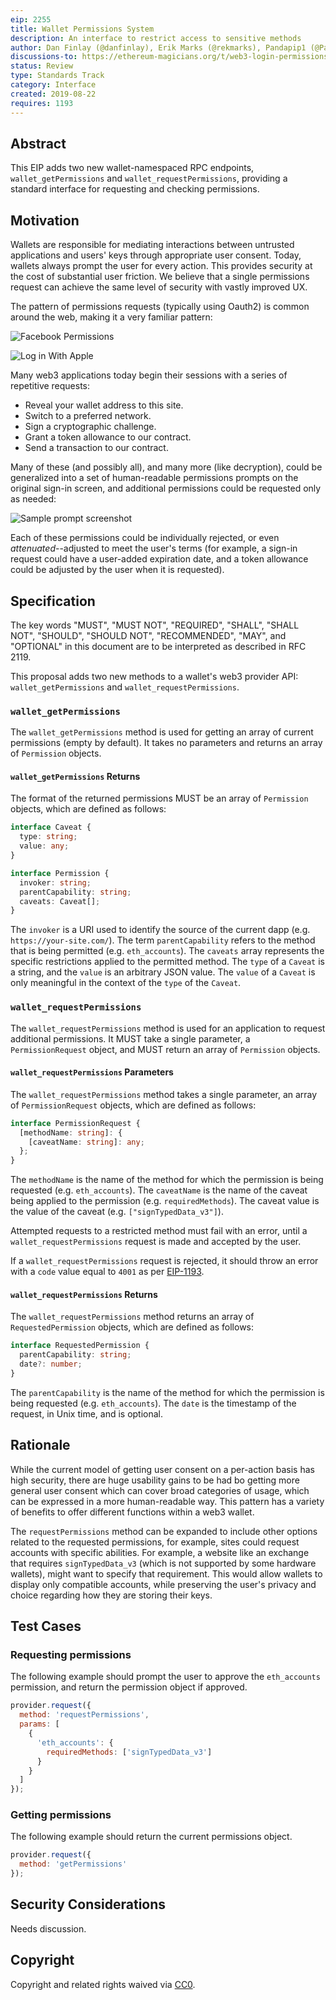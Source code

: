 ```yaml
---
eip: 2255
title: Wallet Permissions System
description: An interface to restrict access to sensitive methods
author: Dan Finlay (@danfinlay), Erik Marks (@rekmarks), Pandapip1 (@Pandapip1)
discussions-to: https://ethereum-magicians.org/t/web3-login-permissions/3583
status: Review
type: Standards Track
category: Interface
created: 2019-08-22
requires: 1193
---
```


## Abstract

This EIP adds two new wallet-namespaced RPC endpoints, `wallet_getPermissions` and `wallet_requestPermissions`, providing a standard interface for requesting and checking permissions.

## Motivation

Wallets are responsible for mediating interactions between untrusted applications and users' keys through appropriate user consent. Today, wallets always prompt the user for every action. This provides security at the cost of substantial user friction. We believe that a single permissions request can achieve the same level of security with vastly improved UX.

The pattern of permissions requests (typically using Oauth2) is common around the web, making it a very familiar pattern:

![Facebook Permissions](../assets/eip-2255/facebook_permissions.png)

![Log in With Apple](../assets/eip-2255/log_in_with_apple.jpeg)

Many web3 applications today begin their sessions with a series of repetitive requests:

- Reveal your wallet address to this site.
- Switch to a preferred network.
- Sign a cryptographic challenge.
- Grant a token allowance to our contract.
- Send a transaction to our contract.

Many of these (and possibly all), and many more (like decryption), could be generalized into a set of human-readable permissions prompts on the original sign-in screen, and additional permissions could be requested only as needed:

![Sample prompt screenshot](../assets/eip-2255/permissions.png)

Each of these permissions could be individually rejected, or even _attenuated_--adjusted to meet the user's terms (for example, a sign-in request could have a user-added expiration date, and a token allowance could be adjusted by the user when it is requested).

## Specification

The key words "MUST", "MUST NOT", "REQUIRED", "SHALL", "SHALL NOT", "SHOULD", "SHOULD NOT", "RECOMMENDED", "MAY", and "OPTIONAL" in this document are to be interpreted as described in RFC 2119.

This proposal adds two new methods to a wallet's web3 provider API: `wallet_getPermissions` and `wallet_requestPermissions`.

### `wallet_getPermissions`

The `wallet_getPermissions` method is used for getting an array of current permissions (empty by default). It takes no parameters and returns an array of `Permission` objects.

#### `wallet_getPermissions` Returns

The format of the returned permissions MUST be an array of `Permission` objects, which are defined as follows:

```typescript
interface Caveat {
  type: string;
  value: any;
}

interface Permission {
  invoker: string;
  parentCapability: string;
  caveats: Caveat[];
}
```

The `invoker` is a URI used to identify the source of the current dapp (e.g. `https://your-site.com/`). The term `parentCapability` refers to the method that is being permitted (e.g. `eth_accounts`). The `caveats` array represents the specific restrictions applied to the permitted method. The `type` of a `Caveat` is a string, and the `value` is an arbitrary JSON value. The `value` of a `Caveat` is only meaningful in the context of the `type` of the `Caveat`.

### `wallet_requestPermissions`

The `wallet_requestPermissions` method is used for an application to request additional permissions. It MUST take a single parameter, a `PermissionRequest` object, and MUST return an array of `Permission` objects.

#### `wallet_requestPermissions` Parameters

The `wallet_requestPermissions` method takes a single parameter, an array of `PermissionRequest` objects, which are defined as follows:

```typescript
interface PermissionRequest {
  [methodName: string]: {
    [caveatName: string]: any;
  };
}
```

The `methodName` is the name of the method for which the permission is being requested (e.g. `eth_accounts`). The `caveatName` is the name of the caveat being applied to the permission (e.g. `requiredMethods`). The caveat value is the value of the caveat (e.g. `["signTypedData_v3"]`).

Attempted requests to a restricted method must fail with an error, until a `wallet_requestPermissions` request is made and accepted by the user.

If a `wallet_requestPermissions` request is rejected, it should throw an error with a `code` value equal to `4001` as per [EIP-1193](./eip-1193.md).

#### `wallet_requestPermissions` Returns

The `wallet_requestPermissions` method returns an array of `RequestedPermission` objects, which are defined as follows:

```typescript
interface RequestedPermission {
  parentCapability: string;
  date?: number;
}
```

The `parentCapability` is the name of the method for which the permission is being requested (e.g. `eth_accounts`). The `date` is the timestamp of the request, in Unix time, and is optional.

## Rationale

While the current model of getting user consent on a per-action basis has high security, there are huge usability gains to be had bo getting more general user consent which can cover broad categories of usage, which can be expressed in a more human-readable way. This pattern has a variety of benefits to offer different functions within a web3 wallet.

The `requestPermissions` method can be expanded to include other options related to the requested permissions, for example, sites could request accounts with specific abilities. For example, a website like an exchange that requires `signTypedData_v3` (which is not supported by some hardware wallets), might want to specify that requirement. This would allow wallets to display only compatible accounts, while preserving the user's privacy and choice regarding how they are storing their keys.

## Test Cases

### Requesting permissions

The following example should prompt the user to approve the `eth_accounts` permission, and return the permission object if approved.

```javascript
provider.request({
  method: 'requestPermissions',
  params: [
    {
      'eth_accounts': {
        requiredMethods: ['signTypedData_v3']
      }
    }
  ]
});
```

### Getting permissions

The following example should return the current permissions object.

```javascript
provider.request({
  method: 'getPermissions'
});
```

## Security Considerations

Needs discussion.

## Copyright

Copyright and related rights waived via [CC0](../LICENSE.md).
